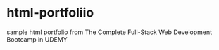 # html-portfoliio
sample html portfolio from The Complete Full-Stack Web Development Bootcamp in UDEMY
